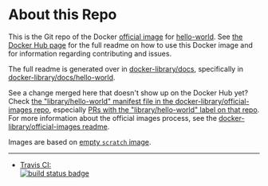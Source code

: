 # About this Repo

This is the Git repo of the Docker [official image](https://docs.docker.com/docker-hub/official_repos/) for [hello-world](https://registry.hub.docker.com/_/hello-world/). See [the Docker Hub page](https://registry.hub.docker.com/_/hello-world/) for the full readme on how to use this Docker image and for information regarding contributing and issues.

The full readme is generated over in [docker-library/docs](https://github.com/docker-library/docs), specifically in [docker-library/docs/hello-world](https://github.com/docker-library/docs/tree/master/hello-world).

See a change merged here that doesn't show up on the Docker Hub yet? Check [the "library/hello-world" manifest file in the docker-library/official-images repo](https://github.com/docker-library/official-images/blob/master/library/hello-world), especially [PRs with the "library/hello-world" label on that repo](https://github.com/docker-library/official-images/labels/library%2Fhello-world). For more information about the official images process, see the [docker-library/official-images readme](https://github.com/docker-library/official-images/blob/master/README.md).

Images are based on [empty `scratch` image](https://hub.docker.com/_/scratch/).

---

-	[Travis CI:  
	![build status badge](https://img.shields.io/travis/docker-library/hello-world/master.svg)](https://travis-ci.org/docker-library/hello-world/branches)

<!-- THIS FILE IS GENERATED BY https://github.com/docker-library/docs/blob/master/generate-repo-stub-readme.sh -->
